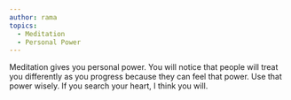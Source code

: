 ```yaml
---
author: rama
topics:
  - Meditation
  - Personal Power
---
```


Meditation gives you personal power. You will notice that people will treat you differently as you progress because they can feel that power. Use that power wisely. If you search your heart, I think you will.
